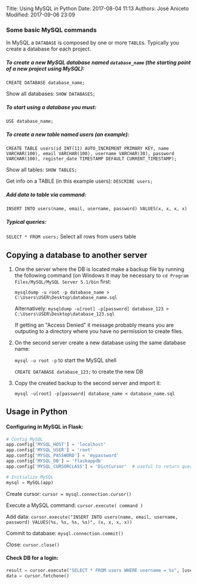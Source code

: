 Title: Using MySQL in Python
Date: 2017-08-04 11:13
Authors: José Aniceto
Modified: 2017-09-06 23:09

### Some basic MySQL commands

In MySQL a `DATABASE` is composed by one or more `TABLE`s. Typically you create a database for each project.

##### To create a new MySQL database named `database_name` (the starting point of a new project using MySQL):

```
CREATE DATABASE database_name;
```

Show all databases:  `SHOW DATABASES;`

##### To start using a database you must:

`USE database_name;`

##### To create a new table named users (an example):

```
CREATE TABLE users(id INT(11) AUTO_INCREMENT PRIMARY KEY, name VARCHAR(100), email VARCHAR(100), username VARCHAR(30), password VARCHAR(100), register_date TIMESTAMP DEFAULT CURRENT_TIMESTAMP);
```

Show all tables:  `SHOW TABLES;`

Get info on a TABLE (in this example users): `DESCRIBE users;`

##### Add data to table via command:

```
INSERT INTO users(name, email, username, password) VALUES(x, x, x, x)
```

##### Typical queries:

`SELECT * FROM users;`  Select all rows from users table


## Copying a database to another server

1. One the server where the DB is located make a backup file by running the following command (on Windows it may be necessary to `cd Program Files/MySQL/MySQL Server 5.1/bin` first: 

   `mysqldump -u root -p database_name > C:\Users\USER\Desktop\database_name.sql`

   Alternatively: `mysqldump -u[root] -p[password] database_123 > C:\Users\USER\Desktop\database_123.sql`

   If getting an "Access Denied" it message probably means you are outputing to a directory where you have no permission to create files.

2. On the second server create a new database using the same database name:

   `mysql -u root -p` to start the MySQL shell

   `CREATE DATABASE database_123;` to create the new DB

3. Copy the created backup to the second server and import it:

   `mysql -u[root] -p[password] database_name < database_name.sql`



## Usage in Python

#### Configuring in MySQL in Flask:
```python
# Config MySQL
app.config['MYSQL_HOST'] = 'localhost'
app.config['MYSQL_USER'] = 'root'
app.config['MYSQL_PASSWORD'] = 'mypassword'
app.config['MYSQL_DB'] = 'flaskappdb'
app.config['MYSQL_CURSORCLASS'] = 'DictCursor'  # useful to return queries as dictionaries

# Initialize MySQL
mysql = MySQL(app)
```

Create cursor:  `cursor = mysql.connection.cursor()`

Execute a MySQL command:  `cursor.execute( command )`

Add data:  `cursor.execute("INSERT INTO users(name, email, username, password) VALUES(%s, %s, %s, %s)", (x, x, x, x))`

Commit to database:  `mysql.connection.commit()`

Close:  `cursor.close()`

#### Check DB for a login: 
```python
result = cursor.execute("SELECT * FROM users WHERE username = %s", [username])`
data = cursor.fetchone()
```
